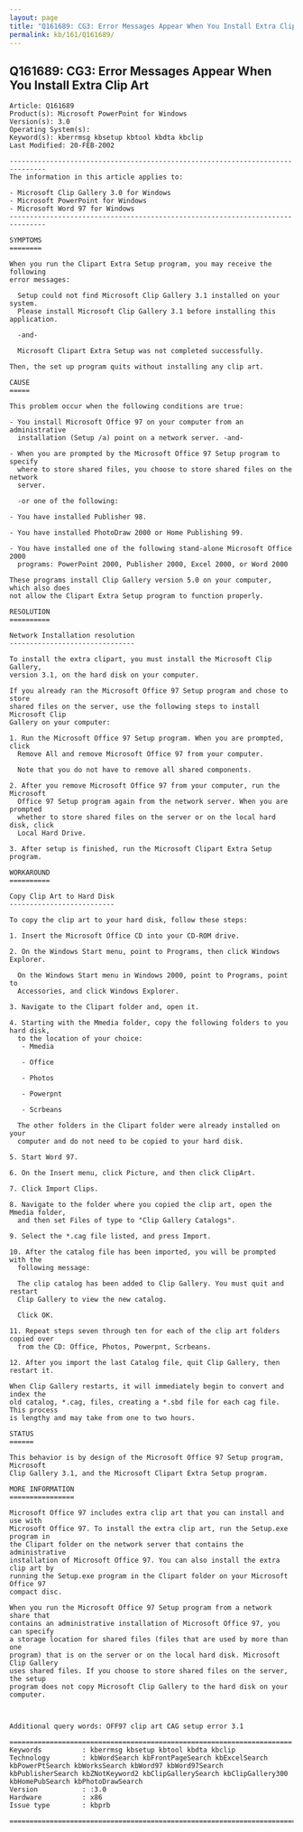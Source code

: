```yaml
---
layout: page
title: "Q161689: CG3: Error Messages Appear When You Install Extra Clip Art"
permalink: kb/161/Q161689/
---
```


## Q161689: CG3: Error Messages Appear When You Install Extra Clip Art

	Article: Q161689
	Product(s): Microsoft PowerPoint for Windows
	Version(s): 3.0
	Operating System(s): 
	Keyword(s): kberrmsg kbsetup kbtool kbdta kbclip
	Last Modified: 20-FEB-2002
	
	-------------------------------------------------------------------------------
	The information in this article applies to:
	
	- Microsoft Clip Gallery 3.0 for Windows 
	- Microsoft PowerPoint for Windows 
	- Microsoft Word 97 for Windows 
	-------------------------------------------------------------------------------
	
	SYMPTOMS
	========
	
	When you run the Clipart Extra Setup program, you may receive the following
	error messages:
	
	  Setup could not find Microsoft Clip Gallery 3.1 installed on your system.
	  Please install Microsoft Clip Gallery 3.1 before installing this application.
	
	  -and-
	
	  Microsoft Clipart Extra Setup was not completed successfully.
	
	Then, the set up program quits without installing any clip art.
	
	CAUSE
	=====
	
	This problem occur when the following conditions are true:
	
	- You install Microsoft Office 97 on your computer from an administrative
	  installation (Setup /a) point on a network server. -and-
	
	- When you are prompted by the Microsoft Office 97 Setup program to specify
	  where to store shared files, you choose to store shared files on the network
	  server.
	
	  -or one of the following:
	
	- You have installed Publisher 98.
	
	- You have installed PhotoDraw 2000 or Home Publishing 99.
	
	- You have installed one of the following stand-alone Microsoft Office 2000
	  programs: PowerPoint 2000, Publisher 2000, Excel 2000, or Word 2000
	
	These programs install Clip Gallery version 5.0 on your computer, which also does
	not allow the Clipart Extra Setup program to function properly.
	
	RESOLUTION
	==========
	
	Network Installation resolution
	-------------------------------
	
	To install the extra clipart, you must install the Microsoft Clip Gallery,
	version 3.1, on the hard disk on your computer.
	
	If you already ran the Microsoft Office 97 Setup program and chose to store
	shared files on the server, use the following steps to install Microsoft Clip
	Gallery on your computer:
	
	1. Run the Microsoft Office 97 Setup program. When you are prompted, click
	  Remove All and remove Microsoft Office 97 from your computer.
	
	  Note that you do not have to remove all shared components.
	
	2. After you remove Microsoft Office 97 from your computer, run the Microsoft
	  Office 97 Setup program again from the network server. When you are prompted
	  whether to store shared files on the server or on the local hard disk, click
	  Local Hard Drive.
	
	3. After setup is finished, run the Microsoft Clipart Extra Setup program.
	
	WORKAROUND
	==========
	
	Copy Clip Art to Hard Disk
	--------------------------
	
	To copy the clip art to your hard disk, follow these steps:
	
	1. Insert the Microsoft Office CD into your CD-ROM drive.
	
	2. On the Windows Start menu, point to Programs, then click Windows Explorer.
	
	  On the Windows Start menu in Windows 2000, point to Programs, point to
	  Accessories, and click Windows Explorer.
	
	3. Navigate to the Clipart folder and, open it.
	
	4. Starting with the Mmedia folder, copy the following folders to you hard disk,
	  to the location of your choice:
	   - Mmedia
	
	   - Office
	
	   - Photos
	
	   - Powerpnt
	
	   - Scrbeans
	
	  The other folders in the Clipart folder were already installed on your
	  computer and do not need to be copied to your hard disk.
	
	5. Start Word 97.
	
	6. On the Insert menu, click Picture, and then click ClipArt.
	
	7. Click Import Clips.
	
	8. Navigate to the folder where you copied the clip art, open the Mmedia folder,
	  and then set Files of type to "Clip Gallery Catalogs".
	
	9. Select the *.cag file listed, and press Import.
	
	10. After the catalog file has been imported, you will be prompted with the
	  following message:
	
	  The clip catalog has been added to Clip Gallery. You must quit and restart
	  Clip Gallery to view the new catalog.
	
	  Click OK.
	
	11. Repeat steps seven through ten for each of the clip art folders copied over
	  from the CD: Office, Photos, Powerpnt, Scrbeans.
	
	12. After you import the last Catalog file, quit Clip Gallery, then restart it.
	
	When Clip Gallery restarts, it will immediately begin to convert and index the
	old catalog, *.cag, files, creating a *.sbd file for each cag file. This process
	is lengthy and may take from one to two hours.
	
	STATUS
	======
	
	This behavior is by design of the Microsoft Office 97 Setup program, Microsoft
	Clip Gallery 3.1, and the Microsoft Clipart Extra Setup program.
	
	MORE INFORMATION
	================
	
	Microsoft Office 97 includes extra clip art that you can install and use with
	Microsoft Office 97. To install the extra clip art, run the Setup.exe program in
	the Clipart folder on the network server that contains the administrative
	installation of Microsoft Office 97. You can also install the extra clip art by
	running the Setup.exe program in the Clipart folder on your Microsoft Office 97
	compact disc.
	
	When you run the Microsoft Office 97 Setup program from a network share that
	contains an administrative installation of Microsoft Office 97, you can specify
	a storage location for shared files (files that are used by more than one
	program) that is on the server or on the local hard disk. Microsoft Clip Gallery
	uses shared files. If you choose to store shared files on the server, the setup
	program does not copy Microsoft Clip Gallery to the hard disk on your computer.
	
	
	
	Additional query words: OFF97 clip art CAG setup error 3.1
	
	======================================================================
	Keywords          : kberrmsg kbsetup kbtool kbdta kbclip 
	Technology        : kbWordSearch kbFrontPageSearch kbExcelSearch kbPowerPtSearch kbWorksSearch kbWord97 kbWord97Search kbPublisherSearch kbZNotKeyword2 kbClipGallerySearch kbClipGallery300 kbHomePubSearch kbPhotoDrawSearch
	Version           : :3.0
	Hardware          : x86
	Issue type        : kbprb
	
	=============================================================================
	
